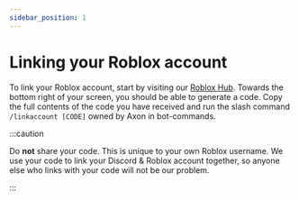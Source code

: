 ```yaml
---
sidebar_position: 1
---
```


# Linking your Roblox account
To link your Roblox account, start by visiting our [Roblox Hub](https://www.roblox.com/games/13188104119). Towards the bottom right of your screen, you should be able to generate a code. Copy the full contents of the code you have received and run the slash command `/linkaccount [CODE]` owned by Axon in bot-commands.

:::caution

Do **not** share your code. This is unique to your own Roblox username. We use your code to link your Discord & Roblox account together, so anyone else who links with your code will not be our problem.

:::
